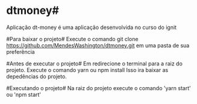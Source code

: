 # dtmoney#
Aplicação dt-money é uma aplicação desenvolvida no curso do ignit

#Para baixar o projeto#
Execute o comando  git clone https://github.com/MendesWashington/dtmoney.git em uma pasta de sua preferência

#Antes de executar o projeto#
Em redirecione o terminal para a raiz do projeto.
Execute o comando yarn ou npm install
Isso ira baixar as depedências do projeto.

#Executando o projeto#
Na raiz do projeto execute o comando 'yarn start' ou  'npm start'

